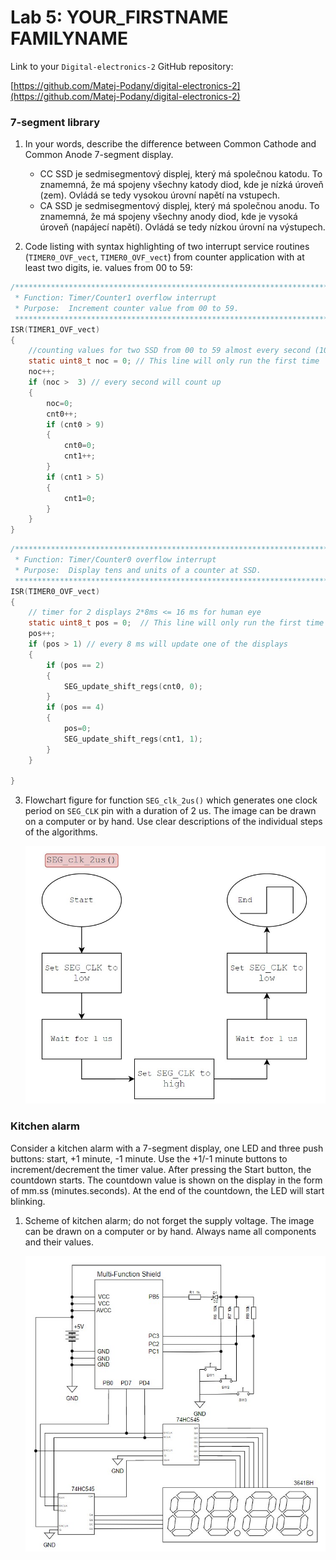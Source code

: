 # Lab 5: YOUR_FIRSTNAME FAMILYNAME

Link to your `Digital-electronics-2` GitHub repository:

   [https://github.com/Matej-Podany/digital-electronics-2](https://github.com/Matej-Podany/digital-electronics-2)


### 7-segment library

1. In your words, describe the difference between Common Cathode and Common Anode 7-segment display.
   * CC SSD je sedmisegmentový displej, který má společnou katodu. To znamemná, že má spojeny všechny katody diod, kde je nízká úroveň (zem). Ovládá se tedy vysokou úrovní napětí na vstupech.
   * CA SSD je sedmisegmentový displej, který má společnou anodu. To znamemná, že má spojeny všechny anody diod, kde je vysoká úroveň (napájecí napětí). Ovládá se tedy nízkou úrovní na výstupech.

2. Code listing with syntax highlighting of two interrupt service routines (`TIMER0_OVF_vect`, `TIMER0_OVF_vect`) from counter application with at least two digits, ie. values from 00 to 59:

```c
/**********************************************************************
 * Function: Timer/Counter1 overflow interrupt
 * Purpose:  Increment counter value from 00 to 59.
 **********************************************************************/
ISR(TIMER1_OVF_vect)
{
    //counting values for two SSD from 00 to 59 almost every second (1048 ms, 4.8 % deviation)
	static uint8_t noc = 0; // This line will only run the first time
	noc++;
	if (noc >  3) // every second will count up
	{
		noc=0;
		cnt0++;
		if (cnt0 > 9)
		{
			cnt0=0;
			cnt1++;
		}
		if (cnt1 > 5)
		{
			cnt1=0;
		}
	}
}
```

```c
/**********************************************************************
 * Function: Timer/Counter0 overflow interrupt
 * Purpose:  Display tens and units of a counter at SSD.
 **********************************************************************/
ISR(TIMER0_OVF_vect)
{
    // timer for 2 displays 2*8ms <= 16 ms for human eye
	static uint8_t pos = 0;  // This line will only run the first time
	pos++;
	if (pos > 1) // every 8 ms will update one of the displays
	{
		if (pos == 2)
		{
			SEG_update_shift_regs(cnt0, 0);
		}
		if (pos == 4)
		{
			pos=0;
			SEG_update_shift_regs(cnt1, 1);
		}
	}

}
```

3. Flowchart figure for function `SEG_clk_2us()` which generates one clock period on `SEG_CLK` pin with a duration of 2&nbsp;us. The image can be drawn on a computer or by hand. Use clear descriptions of the individual steps of the algorithms.

   ![Figure](https://github.com/Matej-Podany/digital-electronics-2/blob/main/Labs/05-segments/images/figure.jpg "Figure")


### Kitchen alarm

Consider a kitchen alarm with a 7-segment display, one LED and three push buttons: start, +1 minute, -1 minute. Use the +1/-1 minute buttons to increment/decrement the timer value. After pressing the Start button, the countdown starts. The countdown value is shown on the display in the form of mm.ss (minutes.seconds). At the end of the countdown, the LED will start blinking.

1. Scheme of kitchen alarm; do not forget the supply voltage. The image can be drawn on a computer or by hand. Always name all components and their values.

   ![Schematic](https://github.com/Matej-Podany/digital-electronics-2/blob/main/Labs/05-segments/images/schematic.jpg "Schematic")